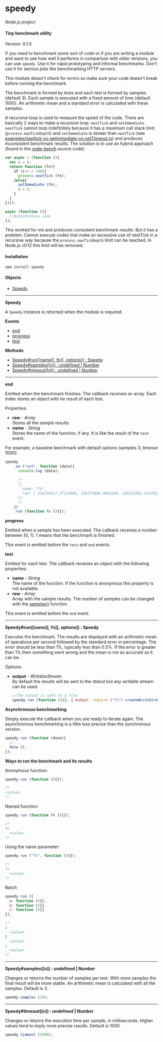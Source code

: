 speedy
======

_Node.js project_

#### Tiny benchmark utility ####

Version: 0.1.0

If you need to benchmark some sort of code or if you are writing a module and want to see how well it performs in comparison with older versions, you can use `speedy`. Use it for rapid prototyping and informal benchmarks. Don't use it for serious jobs like benchmarking HTTP servers.

This module doesn't check for errors so make sure your code doesn't break before running the benchmark.

The benchmark is formed by tests and each test is formed by samples (default 3). Each sample is executed with a fixed amount of time (default 1000). An arithmetic mean and a standard error is calculated with these samples.

A recursive loop is used to measure the speed of the code. There are basically 2 ways to make a recursive loop: `nextTick` and `setImmediate`. `nextTick` cannot loop indefinitely because it has a maximum call stack limit (`process.maxTickDepth`) and `setImmediate` is slower than `nextTick` (see [examples/nexttick-vs-setimmediate-vs-setTimeout.js](https://github.com/gagle/node-speedy/blob/master/examples/nexttick-vs-setimmediate-vs-setTimeout.js)) and produces inconsistent benchmark results. The solution is to use an hybrid approach (found in the [node-bench](https://github.com/isaacs/node-bench) source code):

```javascript
var async = (function (){
  var i = 0;
  return function (fn){
    if (i++ < 100){
      process.nextTick (fn);
    }else{
      setImmediate (fn);
      i = 0;
    }
  }
})();

async (function (){
  //Asynchronous code
});
```

This worked for me and produces consistent benchmark results. But it has a problem. Cannot execute codes that make an excessive use of nextTick in a recursive way because the `process.maxTickDepth` limit can be reached. In Node.js v0.12 this limit will be removed.

#### Installation ####

```
npm install speedy
```

#### Objects ####

- [Speedy](#speedy_object)

---

<a name="speedy_object"></a>
__Speedy__

A `Speedy` instance is returned when the module is required.

__Events__

- [end](event_end)
- [progress](event_progress)
- [test](event_test)

__Methods__

- [Speedy#run([name][, fn][, options]) : Speedy](#run)
- [Speedy#samples([n]) : undefined | Number](#samples)
- [Speedy#timeout([n]) : undefined | Number](#timeout)

---

<a name="event_end"></a>
__end__

Emitted when the benchmark finishes. The callback receives an array. Each index stores an object with he result of each test.

Properties:

- __raw__ - _Array_  
Stores all the sample results.
- __name__ - _String_  
Stores the name of the function, if any. It is like the result of the `test` event.

For example, a baseline benchmark with default options (samples 3, timeout 1000):

```javascript
speedy
    .on ("end", function (data){
      console.log (data);
      
      /*
      [{
        name: "fn",
        raw: [ 226159317.37112886, 225275805.0081939, 226232582.25479224 ]
      }]
      */
    })
    .run (function fn (){});
```

<a name="event_progress"></a>
__progress__

Emitted when a sample has been executed. The callback receives a number between (0, 1]. 1 means that the benchmark is finished.

This event is emitted before the `test` and `end` events.
	
<a name="event_test"></a>
__test__

Emitted for each test. The callback receives an object with the following properties:

- __name__ - _String_  
	The name of the function. If the function is anonymous this property is not available.
- __raw__ - _Array_  
	Array with the sample results. The number of samples can be changed with the [samples()](#samples) function.

This event is emitted before the `end` event.

---

<a name="run"></a>
__Speedy#run([name][, fn][, options]) : Speedy__

Executes the benchmark. The results are displayed with an arithmetic mean of operations per second followed by the standard error in percentage. The error should be less than 1%, typically less than 0.5%. If the error is greater than 1% then something went wrong and the mean is not as accurate as it can be.

Options:

- __output__ - _WritableStream_  
	By default the results will be sent to the stdout but any writable stream can be used.
	
	```javascript
	//The output is sent to a file
	speedy.run (function (){}, { output: require ("fs").createWriteStream ("file") });
	```

__Asynchronous benchmarking__

Simply execute the callback when you are ready to iterate again. The asynchronous benchmarking is a little less precise than the synchronous version.

```javascript
speedy.run (function (done){
  //...
  done ();
});
```

__Ways to run the benchmark and its results__

Anonymous function:

```javascript
speedy.run (function (){});

/*
<value>
*/
```

Named function:

```javascript
speedy.run (function fn (){});

/*
fn
  <value>
*/
```

Using the name parameter:

```javascript
speedy.run ("fn", function (){});

/*
fn
  <value>
*/
```

Batch:

```javascript
speedy.run ({
  a: function (){},
  b: function (){},
  c: function (){}
});

/*
a
  <value>
b
  <value>
c
  <value>
*/
```

---

<a name="samples"></a>
__Speedy#samples([n]) : undefined | Number__

Changes or returns the number of samples per test. With more samples the final result will be more stable. An arithmetic mean is calculated with all the samples. Default is 3.


```javascript
speedy.samples (10);
```

---

<a name="timeout"></a>
__Speedy#timeout([n]) : undefined | Number__

Changes or returns the execution time per sample, in milliseconds. Higher values tend to imply more precise results. Default is 1000.

```javascript
speedy.timeout (2000);
```